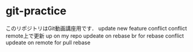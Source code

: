 ﻿# git-practice
このリポジトリはGit動画講座用です．
update new feature
conflict
conflict remote上で更新
up on my repo
updeate on rebase br for rebase conflict
updeate on remote for pull rebase

